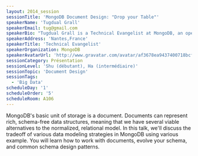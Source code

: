 ```yaml
---
layout: 2014_session
sessionTitle: 'MongoDB Document Design: "Drop your Table"'
speakerName: 'Tugdual Grall'
speakerEmail: tug@gmail.com
speakerBio: "Tugdual Grall is a Technical Evangelist at MongoDB, an open source advocate and a passionate developer. He currently works with the European developer communities and Mongo Partners to ease the NoSQL adoption.\n\nBefore joining MongoDB, Tug was working as Technical Evangelist at Couchbase. Earlier Tug was CTO of eXo the company behind the revolutionary online development tools Cloud-IDE and the open source social platform eXo Platform. Earlier Tugdual has work as Product Manager and Developer on the Oracle Middleware focusing on Java EE platform.\n\nTugdual is Co-Founder of the Nantes JUG (Java User Group) that holds since 2008 monthly meeting about Java ecosystem. Tugdual also writes a blog available at http://tugdualgrall.blogspot.com and available @tgrall"
speakerAddress: 'Nantes,France'
speakerTitle: 'Technical Evangelist'
speakerOrganization: MongoDB
speakerAvatarUrl: 'http://www.gravatar.com/avatar/af3678ea9437400718bcf36798d89ac0?size=200&default=mm'
sessionCategory: Présentation
sessionLevel: 'Shu (débutant), Ha (intermédiaire)'
sessionTopic: 'Document Design'
sessionTags:
  - 'Big Data'
scheduleDay: '1'
scheduleOrder: '5'
scheduleRoom: A106
---
```


MongoDB's basic unit of storage is a document. Documents can represent rich, schema-free data structures, meaning that we have several viable alternatives to the normalized, relational model. In this talk, we'll discuss the tradeoff of various data modeling strategies in MongoDB using various example. You will learn how to work with documents, evolve your schema, and common schema design patterns.
